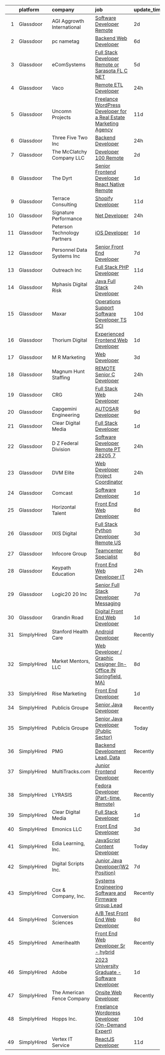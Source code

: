 

|    | platform    | company                      | job                                                                                                                                                                                                                                                                                                                                                                                                                                                                                                                                                                                                                                                                                                                                                                                                                                                                                                                                                                                                                                                                                                                                                                                                                                                                                                                                                                                                                                                                                                                                      | update_time   | location                   |
|---:|:------------|:-----------------------------|:-----------------------------------------------------------------------------------------------------------------------------------------------------------------------------------------------------------------------------------------------------------------------------------------------------------------------------------------------------------------------------------------------------------------------------------------------------------------------------------------------------------------------------------------------------------------------------------------------------------------------------------------------------------------------------------------------------------------------------------------------------------------------------------------------------------------------------------------------------------------------------------------------------------------------------------------------------------------------------------------------------------------------------------------------------------------------------------------------------------------------------------------------------------------------------------------------------------------------------------------------------------------------------------------------------------------------------------------------------------------------------------------------------------------------------------------------------------------------------------------------------------------------------------------|:--------------|:---------------------------|
|  1 | Glassdoor   | AGI   Aggrowth International | [Software Developer   Remote](https://www.glassdoor.com/partner/jobListing.htm?pos=113&ao=1110586&s=58&guid=00000183262d71cd86aa1a89adc7ba53&src=GD_JOB_AD&t=SR&vt=w&cs=1_3f0bc397&cb=1662792856479&jobListingId=1008123247793&cpc=723ADC3DFE402989&jrtk=3-0-1gcj2qsfoklu9801-1gcj2qsg8gagr800-240493a7e473301d--6NYlbfkN0Djn2IX06ySSIMu1gfEBEDPYQmbvGwUh4vHPX3-iaCFfQnsfj8FxF0YxhOo-2lW_WottpGOt_iG4K_iuSi4My_2QSelA369vQAk0Bh05a_GpYG05czbSHP5QCpBtifp4rrO5380BLmxcgc1z1li4FB1991ijhvWqHZ5Zz5IpE_XBzXxDc-YHAxhfzgzApefNWDVWIceBlUjh07kvbWMC44YXUSamNNjLrlHHosGBCaqMszsgbImPcaZv-nd4KUdTPiH8WR1kbUoeH8eJz93RA7uZLCH0KMY3xT71B1duvARo4M1kNU8gxp5NGs8Nr1xW93Z7eo3knLcf3_eQVhOAfxcxFawpDIslv5M6HZePu1hSp9pf_jrvGjaYpBDm9pvZ4DTaSRCn_4KMAco1F1ZDbRAXUh1hcQXUVYNTFYT4ccK2de47hScaKOU7Z-H9v2V9J09W6FiVxZZtdhYK-QqBw1qH5QAerUm-LI2IFSIjiMGNVV6qGhlhJ2MXu0i9tkC7oWlmNppse1b-sbhbe2Js6fHMWA9GdYOINpGwY-X8W-7v0brb8sLnBdrqixXo5t7J3ApFc9RtsXxsw%3D%3D)                                                                                                                                                                                                                                                                                                                                                                                                                                                                                                                                                                                            | 2d            | Remote                     |
|  2 | Glassdoor   | pc nametag                   | [Backend Web Developer](https://www.glassdoor.com/partner/jobListing.htm?pos=112&ao=1110586&s=58&guid=00000183262d71cd86aa1a89adc7ba53&src=GD_JOB_AD&t=SR&vt=w&ea=1&cs=1_bd426fa5&cb=1662792856479&jobListingId=1008115493019&cpc=41F4513DE90102B9&jrtk=3-0-1gcj2qsfoklu9801-1gcj2qsg8gagr800-c13353177fae8ecc--6NYlbfkN0DFd_m-NIxEdI9JF7hdQI8W9oUdxZLpU-FyRCny2N2m2r4NgZBvXEpIcr2CBnrzprmAPh3v-DCxwrgbMxw67jI92aOZJu-C978R6zhatfjm3Zg6YeA1SkVgrUd5hXYXDWSOTN7LhqYwoCTyGm2yhQc-RtqIoUjJ51m9loQrxOAZ0mo34lbnHQ2s_jJDXErhHXA9QfMa9qiGKGm249bnH1ZM4YDfFCS73i21m3V7XddlKDbm3XXXjxQlwU5YHCWOUBguN2b3vW1L4iX-6-Gq1qW1RLQw_suRqnh1bLGimjx-q8aOB3eQTe9lQ9CvAbL7AZu9lOdQ7Cc-5bFv9AzycI6cO6cnkj1Kmh8zIfX0Xbkzoh1jlXKbq_qoldIlinLNzo1Zakwn55BiMHi2tmNT6FK7ER8VYa45DOjl-AJJAbYctEx5Aa1H6QTL78JUGY-VtlcAcbMnZw9F0P_RnNSmFcbILXumDuLi3KhdKPipYX8IY_v7w07apjyOelEXp68_iLlwfi6RB55vOpJlR8yyetN7)                                                                                                                                                                                                                                                                                                                                                                                                                                                                                                                                                                                                                                                         | 6d            | Madison, WI                |
|  3 | Glassdoor   | eComSystems                  | [Full Stack Developer  Remote or Sarasota  FL  C   NET](https://www.glassdoor.com/partner/jobListing.htm?pos=121&ao=1110586&s=58&guid=00000183262d71cd86aa1a89adc7ba53&src=GD_JOB_AD&t=SR&vt=w&ea=1&cs=1_2ba2a625&cb=1662792856480&jobListingId=1008117159986&cpc=6A22310A23505C64&jrtk=3-0-1gcj2qsfoklu9801-1gcj2qsg8gagr800-3bb422cb1de09f4b--6NYlbfkN0A2euR2dzdrCDBVEDueLPqMUbY2IbtcdcRBVply4LfUFulewptR5g3fxCB9hPQc9VzxuRovw8xI-MgXuZJCFtH8jIBoH22b-BHZQn0CAwGwmB37uI5wEYNS_ztWZmrVJF22oKrFQ5VqgzU9_D8FTNNi8YfNOp8KdZ6P2WGEqoPWGNq6t3pcIXHBiJFc8I-p-R2morjR-XcTO8hYI_Jv3_ohgpAPeC1ccMuiPPNxYwS4DnKyl2bwKYFRIjhDjEx4MhdoWr_Kg6iniQ8XHP0cynwmJPo78D6glJTRM1xV_Km3qA28nC30WvxEYx46bhe58PNeIOSw6rRqO-1VRuHXkSVzYfSdeFSIgEATLBFc9i5D3IgXS37uUmAOTZPBe6zYAZAvedI7X6IMAOpT69eRybIYLQZSAdcCIDSlzKvflvpKvewCtmaROfX8CoJ2BKe8E_8whm1EYV2Yv9fMjYAnekUQz6-czlFHpQPozc3wiLGUYYu4f2eHIxbmN18UYktHbM1e_mIbX-eM33HC_NZmci9huuVSbnnvpfs%3D)                                                                                                                                                                                                                                                                                                                                                                                                                                                                                                                                                                                                           | 5d            | Sarasota, FL               |
|  4 | Glassdoor   | Vaco                         | [Remote ETL Developer](https://www.glassdoor.com/partner/jobListing.htm?pos=119&ao=1110586&s=58&guid=00000183262d71cd86aa1a89adc7ba53&src=GD_JOB_AD&t=SR&vt=w&ea=1&cs=1_8c966363&cb=1662792856480&jobListingId=1008129337505&cpc=C4A69CCDBB3B9599&jrtk=3-0-1gcj2qsfoklu9801-1gcj2qsg8gagr800-18fbba2846e089e6--6NYlbfkN0D_sybMACCpf9B-677oK5j6rPldVB6BlrVvFjO_o-GJZbzuF-qh4PxErFUqfUsv_6ul1gT6Tc-Lkv7LIBWfOyOJssnePSU9sxEnjw0o1ytwJeAqlC-zYKkGWIMt5uGpcszMJY2uVcx9H1RmzdjJ5Bvcmk5WsUInkGoZr2npbDa8HNvKrFuZspRQf-lg5YNG6skmTDjd3pAwaWQbVmmBPdLJ010ne1zDwsK2vFuIVedo95QLCeohzjDkKqLYArF12DoSj0KzYDJsvJN6zJhaXj66tsSnc2pToNfO4GpXwcky-RBGuVQdrY_SXlezqY4K5UuUylKPQOu8SyVlfw1b6PEb07bwz6awV0b1_pXxLKsD1yLjHiblybGxbvKWzyyTBpBplqFM9tkFQIvFiYixfCRN-Ar8SxcXIhspWaLjx74kK_0qnDXAbora8cS-Uvqm07nGzHIarxLH0YLXzB5lVSHFblYVwIbnMZQCfL21M2GlXxc_BrjdNqkLKIEVouK1pPrhmWlB-JL-XoKv66PUHOGXB5cjri--gFbveMuoUC4--xVWUZZW363v)                                                                                                                                                                                                                                                                                                                                                                                                                                                                                                                                                                                                                          | 24h           | Remote                     |
|  5 | Glassdoor   | Uncomn Projects              | [Freelance WordPress Developer for a Real Estate Marketing Agency](https://www.glassdoor.com/partner/jobListing.htm?pos=130&ao=1110586&s=58&guid=00000183262d71cd86aa1a89adc7ba53&src=GD_JOB_AD&t=SR&vt=w&ea=1&cs=1_9db52562&cb=1662792856481&jobListingId=1008101514744&cpc=44CD5376B8534B8F&jrtk=3-0-1gcj2qsfoklu9801-1gcj2qsg8gagr800-55c7ea5da921dd63--6NYlbfkN0BKcv96LAN5JP5r9t3e9WCk6GBMa7XVoW6HuhSN1eWrgfSSNrj3GQh8EPqdKM4S0bDx-bPvOJMJns5KLtezFoaJGf5x59ereELTgvzgO3nvo3zukJQ42wvV88uwAOlJiGnTliTmYAMhGkQ1pIqqIhSQs2tGXdQLFW9nP2tPSXFhTXhbzRyJskaU84MZM79wY3QbGXS6CpKmz9pZku5DX3XENzLLLmYiYHUhRkdbCamiHiWM0plAeqKUnaBnVuPEDEPnXg34Jsuo5Y7wm-SiW1dCW5urAVygjSoleb2iUK_ZYGFROv6f4iNKV5sYMbve9fab5BfIn1KwbrHVf1VGejFx-PUnk9UtIEXRBaomSir1qkHjGI_BHFZovn4VgDBo60NDaFi4BnNduZcbhWF3DagofHZV72BrKeBFYQmt1bZuhMl53FYDCWTp_CXK98dg3bE6FCYdtkHKE4TXwXop2WxqTCi-VZnAorab1C0ykv_JMfJ-J7HvOe-lVxHTOz644F3cCLlye5o7SKjVAp7212-0v9tV3N9rgSSRt6Lq0qjNrWBQNx6GHgDt)                                                                                                                                                                                                                                                                                                                                                                                                                                                                                                                                                                              | 11d           | Arizona                    |
|  6 | Glassdoor   | Three Five Two  Inc          | [Backend Developer](https://www.glassdoor.com/partner/jobListing.htm?pos=106&ao=1110586&s=58&guid=00000183262d71cd86aa1a89adc7ba53&src=GD_JOB_AD&t=SR&vt=w&cs=1_dfc811e1&cb=1662792856478&jobListingId=1008129717446&cpc=10100C7693495614&jrtk=3-0-1gcj2qsfoklu9801-1gcj2qsg8gagr800-9a2b5753740c222a--6NYlbfkN0CgBgcxuOwrlzWFp0xvOgllyDb1Hw7UsKEX_IsXppgvM2unXhFTbkMw3O7NwoFdIXLE99Deih_vWnyaKyC-tfIHVh9EP_1tqX_PYNNPAjKVnrwJ_OKB_N2pOmdol9Nwipr9BlUTEbkmVnvwqvah1ogQoVjw28iqQv9IwLsi-8GYzxhwcYEWrw-dE8WdiHFTRhHNILtDYr3Oxteob_UP_arja1X8wF5xqbdWYHN0lq7o6L0LoIpsEQfaWMZf77I8a_WBwgepDrvba9p8HyMsNw4NdJjV3nipv7b4O6CRly2QUXWmDuwfU8Wq0nAoKu3KYBpMrmXLv85I3FgD_IF5woXDNX5JZ9tFk-Ypp3HfX5P0wfsKG3jp4SSYGbfzXnI3ckOFJ2sJpQYfuHu1g-ex28Xq7gvbdlAyV8MGZGmeLrQTo68oju5Xrwu1o-KtjiGd8fM%3D)                                                                                                                                                                                                                                                                                                                                                                                                                                                                                                                                                                                                                                                                                                                                                    | 24h           | Tampa, FL                  |
|  7 | Glassdoor   | The McClatchy Company  LLC   | [Developer 100  Remote](https://www.glassdoor.com/partner/jobListing.htm?pos=114&ao=1110586&s=58&guid=00000183262d71cd86aa1a89adc7ba53&src=GD_JOB_AD&t=SR&vt=w&ea=1&cs=1_1a35ac8b&cb=1662792856479&jobListingId=1008123581793&cpc=C4A69CCDBB3B9599&jrtk=3-0-1gcj2qsfoklu9801-1gcj2qsg8gagr800-6acf41fd2f09dc8d--6NYlbfkN0AvJamjXhlkDEVf_vcoI3bbUUL_2ExICajiRnoRkOTKxHcQu0PRm526CmUeTsfanZOqoMDdrUp-j2i0QJI96SrAfuCerXt-A9V0AqPqWyOynJ3x-O-RpQjzGHVi4lOd5Z4R8Srd_uF6_bna1BnLFXLTnrhod1AEqQ2yc5WyqDa7bVoBDzmrc0u2pe9297U47LpqQXuSwuC6sRz1eHsoGXNNOVROGyMGXUz4laR5X4PnASKZHnxRx8BZ44F1ENYoHtecNu8LOAqJ_TrD-gAgJ7_s7GjRohnafK7hOed8oBjT6QlNFYlajzEskRj8YxN2IjTyKepwPu13FHuNyGGPIWb_KpeePJdw6LMEzIweeFUNQ2eVWX79pqbOchwT4Wcp0FQbk-j2UZgjuRMjvNzqj8hhzSopBSQaYX3wedWQikYFOOckPt3Np5rRQk-0dgB3bhG9MQVpYmzBq3PccqUOb0cHV_jNMMV9VnvLZX1SG9TuKwiOaSlfUvaVd-rRxEnDF-Y%3D)                                                                                                                                                                                                                                                                                                                                                                                                                                                                                                                                                                                                                                                                           | 2d            | Remote                     |
|  8 | Glassdoor   | The Dyrt                     | [Senior Frontend Developer  React Native  Remote ](https://www.glassdoor.com/partner/jobListing.htm?pos=116&ao=1110586&s=58&guid=00000183262d71cd86aa1a89adc7ba53&src=GD_JOB_AD&t=SR&vt=w&cs=1_54cd8246&cb=1662792856479&jobListingId=1008127746861&cpc=44CD5376B8534B8F&jrtk=3-0-1gcj2qsfoklu9801-1gcj2qsg8gagr800-3d48ef1f36f31cc6--6NYlbfkN0AFaGKiZr_kAHuZ3OrJZNHsT_4fdn-2K5hALt0VUNIML00FY7QMuiO40EhkuV9Thnlx6oS6kfZkO1-LJKx1-I_zgyLhp5ZW0ydVVnkommZNfYOIUFHAN7D6kbIB4D51Cn98--WG5qamW8oxk5kz89jttVWYS9spL6jPR1k6rMDBb6vdCBhII_8GBQjmBUC2ANPpkDtVVdu1kDaA1Eyq3VTA7TQtlwQ8DS5Xee2qbhIBylPnoYGLq-NLzIyAqsirkpoSvBQPVWy6NMcivicoYO1kzEkPQOCMRCAQZc9uSEotDyiW21WlIrExldBzUw3aS4RXJ3cYIwfiz0nx36dveh1vVgBpyvC6LPkHFUgjK3z77_ne1hz2WbjfxKKa59BQGgpQIcCDzOqG5It7CyhUZRGVCGJSnEaIHZ-yfrN1CRbpGLcgEss8YHkDn_sFFLF0m_eXkNhxiiABaQgqnlcBpNePcQxlmzB8is2DM56mWz62iFn7AsKq1agJvZUNmYhWQVuJAWiHlwcfcf-XSt945iyU_74Hvc9MmfUIp05oKJlaMg%3D%3D)                                                                                                                                                                                                                                                                                                                                                                                                                                                                                                                                                                                                       | 1d            | Remote                     |
|  9 | Glassdoor   | Terrace Consulting           | [Shopify Developer](https://www.glassdoor.com/partner/jobListing.htm?pos=102&ao=1110586&s=58&guid=00000183262d71cd86aa1a89adc7ba53&src=GD_JOB_AD&t=SR&vt=w&ea=1&cs=1_6560f197&cb=1662792856478&jobListingId=1008101721092&cpc=EE7F0D06914A6BE7&jrtk=3-0-1gcj2qsfoklu9801-1gcj2qsg8gagr800-9f29e0d3a1872182--6NYlbfkN0DiwaVD3HiDYB5250xOpg-Chrdpscpx_0ux8G7tjQr9ZW7ZRarYWVvWdWz6VODf_1VYyeIjCJXzPYyagJjeNMgXvSPMkGy5xPvCVxvFHbBpWpAuatX2WgenRMHZdvfRrOXErWNmRHNKK4oxsTOiyeCeMpXp6RcH5eC5V3s3utmEfvTgF5XJaxtXMI37K-8RLl39sOrNzJ68VdfGpouDDt5TEMo8nnBK_bGGuTleLxCC628L5cZCQmHUbDJbwlyiV205PnhuYbftZxS8lBYF5p4SicE1QLGGI9zjuODGWO9TlZe8xEEZPGHsS_tgZgQUKt-5VR9QWg-2Ganvpo-ZDcXAtpGqM23cTkCVyua_Fr1nCBf4EMIuHBMrrSV2oRyV05S5UFY8pigbmK5d9D1KRTUjkphThdzkrcZfjxh3K9hlhlRORN14a0enJH1VdrEyM-E1vdOIjTOKVoik5e7-wM7q-q8IOA91h0FLelwTV_PZBbFv0pPTDCl2)                                                                                                                                                                                                                                                                                                                                                                                                                                                                                                                                                                                                                                                                                             | 11d           | Remote                     |
| 10 | Glassdoor   | Signature Performance        | [ Net Developer](https://www.glassdoor.com/partner/jobListing.htm?pos=103&ao=1110586&s=58&guid=00000183262d71cd86aa1a89adc7ba53&src=GD_JOB_AD&t=SR&vt=w&ea=1&cs=1_fb2e542e&cb=1662792856478&jobListingId=1008129201684&cpc=26740BCDE5E48596&jrtk=3-0-1gcj2qsfoklu9801-1gcj2qsg8gagr800-f276d1115cf58d0a--6NYlbfkN0DdI5e4NrRhJzkh5_rNc4iJsqmw_rK-1extVvYQlMkdwFRmXS0qm8nU-JxbqHleaeIjy00LjGaNRKyKI8tQK73iJvL9vjfzdUjL6MmRzYFsT-Tf_2d6pA67Vr_5YKQQ_zKhdJbkV3jrXuP0XPlNHTLuXoc_2d_1Qj8SxURG6Hio4x5gve3RpCdOKEhBqB9Yot4JzNUxgZ3vO3qRYHeHQ2dULaeEy6JddFXCDaI8LoJRj-4-pn3ou21s6djXKCPZ5P2Nn37-2aG8rwB8J0KJcoAf4Hh5xA3ZVngRtFmv78YnGbPPfRo8wdML-l4XSXQtmZvcrL9Oyk7E7rS_VRRxEO5iAmdAiIjfO0R9bTq7Z9SjVggurJpl11d_srH5Y3Dy4_8gBmUtCEaf5-uPcfEo3pEdcNsqtZJlFoMXiawUC7bPeKLVnnFV9-ic_aG3iIp7_ToPCxKl-zuzsJ6GsYjBb_3FAZnq8UTsmqC8qTj1zrZ0PQ1bEMVlZ940Z5NyLcrqVjo%3D)                                                                                                                                                                                                                                                                                                                                                                                                                                                                                                                                                                                                                                                                                  | 24h           | Remote                     |
| 11 | Glassdoor   | Peterson Technology Partners | [iOS Developer](https://www.glassdoor.com/partner/jobListing.htm?pos=120&ao=1110586&s=58&guid=00000183262d71cd86aa1a89adc7ba53&src=GD_JOB_AD&t=SR&vt=w&ea=1&cs=1_50ba8880&cb=1662792856480&jobListingId=1008126297301&cpc=71D4EE06E32D485A&jrtk=3-0-1gcj2qsfoklu9801-1gcj2qsg8gagr800-a6f03d46856c5c0d--6NYlbfkN0AgtsfPTMZ7iDcp1X4T-0K4CYWuscf9rvuaH0n-fMkMyKnr7WxHRcz12wTe7OJE2CP7299Tl4eYBnsECS_X-P6foNMnTR-Q9yxvHbZHM_tvtBuUEwEenkhQl77Vlk1NjoEEmeAHmw-hC7oULByiAG5TXPXsxRNYRudG_3QVUZN3GLT99xKkKROlssY5gNsVTH0Qk5K7lc-Z8FWgZyXyLNd4iHwyI6Yb81MvZYxChBw1Bfs0DjogyBDx9fqjazkMeJ_TZGwfAmDXrhjIUY0EVmr_9L97ZjDSLTLlCH_1u-wqpDz8WQsWCid_jlLlQteLUD74HoPuLtTF_GcvN0O_e5kV-pS6W1OXR1CPueIe3gL9kydykvAkjhl56dVf5kY7hSP6cxKmjZ7dQS22cLgHvrbDzsDDQnjDOcKGuLGld_UwzRBqWIZkzKJtG0JtBlYs-U1iX-DeViBY6ojZ4ZA0tM_EvYIWpl5W8W8sR7ZezFZDjsuuFgEPWhZREhWQ3KzIrxI2euMcusFQsVznT_rq7V24)                                                                                                                                                                                                                                                                                                                                                                                                                                                                                                                                                                                                                                                                 | 1d            | United States              |
| 12 | Glassdoor   | Personnel Data Systems  Inc  | [Senior Front End Developer](https://www.glassdoor.com/partner/jobListing.htm?pos=107&ao=1110586&s=58&guid=00000183262d71cd86aa1a89adc7ba53&src=GD_JOB_AD&t=SR&vt=w&ea=1&cs=1_5d8ed608&cb=1662792856479&jobListingId=1008114353501&cpc=F5D43257E3E73E36&jrtk=3-0-1gcj2qsfoklu9801-1gcj2qsg8gagr800-c8aa582ee0126ae3--6NYlbfkN0CXJMu_Ozvt8s1nzBaUrvrdGg2n7AF8AT6K4zsYic2IKC6e_ImDpBvESEDXS-u09dCM523LU-t91hmLTnEWLQaoPFB8Tu_HH0XN11zPPpo_o36zSwdVg2EZOtE1iNiCVYXEVXCvvFU-e8RHF8cz51MXfa1PU1BftsGVc9b7Te5yoIysPt371nYg77-y22YPI-Wc8CJ47YwqkAe8uQywqu4oVnF_K5JiCNbxa2xbCOLolrLjE54t8mBxxorpNiOzNwcRPulwI7b3ihq4nMjK_jyVvDp5gsNuYyWAoyP2j5_YlOReDORNdjWdT7Qte4og9zDTL6qFaD2XlBCidlxFklxwUxyI3pO7sXq7qpI9qRmP2awNwrG5L6_tdDVPSQbUHN_6yJo9bLWTR6EYB3d53zemgRYFG8HLRQPTrALI2aPoGWxUyaqCosffbgPhyQ4Ol3lRVW52jax96kPFpliJCWVEYaRViOeGZtor8OY9qqAMFt8J-GdnbOTA8jmK1dirfmizhxS5NvwHww%3D%3D)                                                                                                                                                                                                                                                                                                                                                                                                                                                                                                                                                                                                                                                        | 7d            | Blue Bell, PA              |
| 13 | Glassdoor   | Outreach  Inc                | [Full Stack PHP Developer](https://www.glassdoor.com/partner/jobListing.htm?pos=129&ao=1110586&s=58&guid=00000183262d71cd86aa1a89adc7ba53&src=GD_JOB_AD&t=SR&vt=w&ea=1&cs=1_06817c52&cb=1662792856481&jobListingId=1008102549320&cpc=DE56C24FF6DEC286&jrtk=3-0-1gcj2qsfoklu9801-1gcj2qsg8gagr800-bfedf96442078204--6NYlbfkN0BTgeLY9t8JeCF6hkfxfG5LBfYV4oiAyIg5yRa696PowLgUR5eUsxwf3bVxP9GF99nHm6RZLDYWuQOnqhiR5FLNgtQ-uA_3xCcSW0H1x3n3uCMBdrEM7X1dAyN_uJoJRdZLVCmafJTClvz2ta5Ua8GZx1D-O-rX7BuMqn1wUpYcUeXwQYDxEcMthmVJjgs-n6MiXMeFBIhpGryiwfIeQkjLzczfTyJkQSeGaSAmuZppTEcrvkxlLWZxhg-p8LIqWTIu5Ygs8pzKttuvGwOH4opGlQWPGSGrthAcAS-z3YlU_kp6RE-6-RTa1q0g2p2vGWYgG5Ca3iAcdkPCoUUdGcQup_Ige05sENJa09207k89mBgRjEF_7TsYS_oOZq4SLoEplABfVt672yFKT4tHMbQpN5qdS74Dko5_S3VNjhM9b0yZE8Dah0ZAb-exDUGsYz16qw135i71y36sJ3ZmdhcI85Su5YrmIj6T0InNn5Yc0SOsFWgk9qlyreVlQM5Dv5o%3D)                                                                                                                                                                                                                                                                                                                                                                                                                                                                                                                                                                                                                                                                        | 11d           | Remote                     |
| 14 | Glassdoor   | Mphasis Digital Risk         | [Java Full Stack Developer](https://www.glassdoor.com/partner/jobListing.htm?pos=123&ao=1110586&s=58&guid=00000183262d71cd86aa1a89adc7ba53&src=GD_JOB_AD&t=SR&vt=w&ea=1&cs=1_22745c36&cb=1662792856480&jobListingId=1008129086899&cpc=BA15C3E50D27FFE8&jrtk=3-0-1gcj2qsfoklu9801-1gcj2qsg8gagr800-187189fa6ac9c9ae--6NYlbfkN0CHlQnqobSHGuDoABhnRqBP2Jqh1gIKEkjqI5IpGVq9qQBAK--rXtEnxSn-qwisAyUHAyzSMRMvWgVZSL_kkshAMQzjL8Ui_mTFVS51ylcsXWWwJrv_0st7QpPAP2mGoX9oUgTcBg_n4AIxcldBQEYJQDDz5LE81xeZBgYXYoH0PVorHVBnwXIA69bNOEbLpjcU1huprD_cfjsqNUB9Oz9-F7KrxfJmH0ZEaYQrNnklDqwtXYNdIyakb2sj-Fi6Bi1uqLZkxdoEE-Mvkcy1oJ5FMHnfYAZ_qiBdDT1enIZEDEJVRAfaD1QBM8xjHEtXFIkA70SNB3szCGtmvJ3VH6vUdL4b88P64i6uYwRLA5V7SufA0CUMa3aIconLv4t6DbKRHed8ouwt1Sxja70g7YIz1c9DMZl_bSXvZ5OS8SrZ4YKWuyWZpCSTgvC7U_kxysuwVVasWMfBlgamu-74wQlbmQsw2c2CiDTXZi68UGR4yxTUyeQvyeJPcEpqmlWvsbNbkJccDeIBgw%3D%3D)                                                                                                                                                                                                                                                                                                                                                                                                                                                                                                                                                                                                                                                         | 24h           | Remote                     |
| 15 | Glassdoor   | Maxar                        | [Operations Support Software Developer  TS SCI ](https://www.glassdoor.com/partner/jobListing.htm?pos=101&ao=1110586&s=58&guid=00000183262d71cd86aa1a89adc7ba53&src=GD_JOB_AD&t=SR&vt=w&ea=1&cs=1_485ccc61&cb=1662792856478&jobListingId=1008104257645&cpc=7C0AF3FAC6523A09&jrtk=3-0-1gcj2qsfoklu9801-1gcj2qsg8gagr800-792ba872ced07dac--6NYlbfkN0CLwJnyzCg1_Y0PBo_mRFrv0PayZ9_GcB_Py-TC--KfI9m8XoeOsrsvBrHbm9EHIQWMTWX5RczY5_J4lYsb8MubRo_S6_B56vkX2JsbMlHCKTlkjcTMrtEywhS8Kijxmoq7QalFBq1OrWa3ZBXGSQifzShZrYoHs8K5L3WUz_aijmUOBXzKF39t0TFhg5PmBMxrTkUHepKU5CrZpc_x-TiPD7TMaVC-a3taoe1HVF0q4aGpG7-oPDDO1fSMi90iwyKCuNDUcuzmYBnJXQ3SbD_tY1ZKMrq-NcGoUAnLRhM2VOMVXjSPNWNAazUb4dSiVo9MPslOuLwmeGqsD3FGuK7DkjSzokg9mAk38ZU2uRu4cfXKkhWcrbsHcw62a_x51N_sK3iTZbFNhU_w3eUrDeNUWzbHx-M3ABrhj2kJUra5YD_zSmoN_vwrqlJ5r9Td1UkDTx2T0f9A90MhHopj228U8BKRxSddb-axLVlZd3NRx5qWEZ7ffyJhVVHFvyP3Hg-SBfDEbOYRdedmeoKYwQNDQmmVhJ-9nuM58KhrFP-8AQ%3D%3D)                                                                                                                                                                                                                                                                                                                                                                                                                                                                                                                                                                                                    | 10d           | Herndon, VA                |
| 16 | Glassdoor   | Thorium Digital              | [Experienced Frontend Web Developer](https://www.glassdoor.com/partner/jobListing.htm?pos=126&ao=1110586&s=58&guid=00000183262d71cd86aa1a89adc7ba53&src=GD_JOB_AD&t=SR&vt=w&ea=1&cs=1_60ef73f4&cb=1662792856481&jobListingId=1008125151409&cpc=F41FEAB56D215062&jrtk=3-0-1gcj2qsfoklu9801-1gcj2qsg8gagr800-8f152e22d77d43c4--6NYlbfkN0DluZCxzlY8wfRKtYZ90M9DtVsEyM_R8sntwxBhsuRf6WsZ75QBXDDIOFYP7W-SBlFRqO5--jBjYztZgPSF7k2h38MrBt0TGtNiRbsEU20G9nQWmNZGX9e9v2AYuB8N3do2tkcjzuTJRdLs-NxfeR3tjG0cutHrH80mg56xlo_Ax8NZlI4k8CMa0hz0FhwTehjA3bMbo3dakxpajdNRDqPrDsqJHz97ACiPSBELwMCQTstnFti_4KbzzrpKrapFkY_ya1eftc2hmQuXM5lQTzqPk8HNRKqBaPgQ5rqkeu7MRYPz89B_SPVaA3NGnw2u3h_qawGw96gs2G0Eo_eAeD6usN2_5NV8CbMHg6xM82E-NTRNr34lFybrlv1p3Gh39eBvSelz9ZEK3fS8hhs5moouJs3aFZltmDOichUNbf4ogxlJFOWOI3xJbXpykiPiANFmVkDsO0N-okdv5CPIR5xFm9uAIBMtA1ma2SYgnA6ToDgELDHBKFggcVPikIOcc5c%3D)                                                                                                                                                                                                                                                                                                                                                                                                                                                                                                                                                                                                                                                              | 1d            | East Brunswick, NJ         |
| 17 | Glassdoor   | M R Marketing                | [Web Developer](https://www.glassdoor.com/partner/jobListing.htm?pos=115&ao=1110586&s=58&guid=00000183262d71cd86aa1a89adc7ba53&src=GD_JOB_AD&t=SR&vt=w&ea=1&cs=1_fa7a2d1a&cb=1662792856479&jobListingId=1008120359304&cpc=63E4514951618C5C&jrtk=3-0-1gcj2qsfoklu9801-1gcj2qsg8gagr800-95f502dda1cd3a51--6NYlbfkN0BfXEP9XBUgVFPOpvGVOOPF6mIEogxy3H1NvS703IKbbDxEwY5lABSadG1k4NLTIelWzzD-cr2E2D68VX3d7ZQiaS_Lehn6o5u-g3v1JjA9Cl1Jon4KpVnYT-JDJ_k7Oq5WTnrKk4mU2jhspSOuUPtd6guSZ5D8vgR5Rb6ZIVpQAH56dLeFO5qdDd7DoxzzI0iBKCzhH2QHNVgHEvVqevI8RrhxV-WGaZC0Z5tolRSrVU-ayoPI7zxj8sI37pyZacC5Hrd0RnkoZoXJF69pdfTJE__m3KyU1r1qZ4kZvhEnPFYTsAk_A9lbhZtqlz4Rf49c9_1sDIWcUikaPNY2lKXWgNL2pQQswrALZrz6Hn4ftKzWtcvG08ol4n6hO3EkMPLd6R_pRoP3SO3diFAGCmRh05FCAH_32aZroCykzGdQLU7N12xbz3m5rYCL8OhxHEAzySYbxG2AOHAgso4OqG1f5g9UXZ43hqeHrH8aCmOdtJKf1I1nIXos5MhxPNHZMOooBZC4dpjgfA%3D%3D)                                                                                                                                                                                                                                                                                                                                                                                                                                                                                                                                                                                                                                                                     | 3d            | Macon, GA                  |
| 18 | Glassdoor   | Magnum Hunt Staffing         | [REMOTE Senior C   Developer](https://www.glassdoor.com/partner/jobListing.htm?pos=109&ao=1110586&s=58&guid=00000183262d71cd86aa1a89adc7ba53&src=GD_JOB_AD&t=SR&vt=w&ea=1&cs=1_16171cad&cb=1662792856479&jobListingId=1008129038266&cpc=870769263AED881C&jrtk=3-0-1gcj2qsfoklu9801-1gcj2qsg8gagr800-e287ce32963e2ef9--6NYlbfkN0ApPMyXrjGHNZ4HOtR5bp3hW7-r3UAVomwaSEEjEZtheiYkcbVaGs1xLVozKyABTR1I-p6tk6uQkzdbSQ8YPNi2TxjO0ZAdzbjW98xgo3b_wMfF9se1jH8fmz4ADHC7ktLvdL5wdp2sGvmLupvibWecPMfhQJiVbMEQEGlHSHhNjGAYf8Z0J71arV5NlRCMHb3EmQARajgcPNjYG7vEa6SWMxNNhX1fBVNKpC-QYr1pzG19w1D5kD4mNSN53IYAXJh6GQmQ9GMIXKEY7NcP5bQuW-vPeMwQPgY-CiNF0AJhs0RQDLMfQ44W3oV9xtzRJ5X6LsNTeSZRqwmj8OucI-jzsL6kNTVf_U-ldhaoaHHxztu1rsBP1aCsRNqPbHlHapFDQSlA1ML2DXG8kuvt_DvbSIM9gFfd2_Ad0JEnRnVbnpDajjTWV8WJ3RR6JPUa1QqyDoRLjPBMBsWAnNdEc7UiowMcO7L2QUQUh9B_TpLdXqIyuW9SjHfXK0VUj1wJ-0ZIC0Q9o9Q8D8ho63T7P8me)                                                                                                                                                                                                                                                                                                                                                                                                                                                                                                                                                                                                                                                   | 24h           | Remote                     |
| 19 | Glassdoor   | CRG                          | [Full Stack Web Developer](https://www.glassdoor.com/partner/jobListing.htm?pos=104&ao=1110586&s=58&guid=00000183262d71cd86aa1a89adc7ba53&src=GD_JOB_AD&t=SR&vt=w&cs=1_1073c0e4&cb=1662792856478&jobListingId=1008129960611&cpc=D09C4E9B74C52DC9&jrtk=3-0-1gcj2qsfoklu9801-1gcj2qsg8gagr800-240a7a5adb07abe6--6NYlbfkN0D5fR3eNFP5SRj61QAS1DlSNsrWJXaURf-fAz-Qt8Sqf0cRwoiiaUBxO2yX6Uf0nQKfEx81AcfvFjZDv_W7KC6zHFOBYp0yOSahOiMLkmPalMvE5HygYOelqkddhUzUkyuFllVZERmlWP_z_dfcmZFRRwpM-CKe22EDb0Jz0i2uTZRDvCfTqa6GzuMY_OXh9eEJwJCGH3LLHDw2n2Wzhjjwv0AwusihH9E3fW3-r_D3g38C-ZTGSoiUCOjh8TK8YfiXibH6FrIUui4ImccfeTK_5mn-qhLEvYIRoGrHlGfaBAVRg8dgQ4BDaDV0K08Yrq7nkkAmEzJhn6TCKafVucwB3XQS-sl1SgjzXNTFPpMwyIRNrXZBu9R2XDysdFOuglCm5vV6faB1wypA6EouAVbYYPpI_Cc0NXglTRq70v268gUp3Fj9IwZmQ1aQtQ3RcOd47wVbpAykrD_tdF9-aWPH)                                                                                                                                                                                                                                                                                                                                                                                                                                                                                                                                                                                                                                                                                                                           | 24h           | Cincinnati, OH             |
| 20 | Glassdoor   | Capgemini Engineering        | [AUTOSAR Developer](https://www.glassdoor.com/partner/jobListing.htm?pos=127&ao=1110586&s=58&guid=00000183262d71cd86aa1a89adc7ba53&src=GD_JOB_AD&t=SR&vt=w&ea=1&cs=1_7e61a688&cb=1662792856481&jobListingId=1008107352260&cpc=CBEBA1A9D941894A&jrtk=3-0-1gcj2qsfoklu9801-1gcj2qsg8gagr800-56fd8a44c27f0b7d--6NYlbfkN0BCspdfmHAnvlT1rssiZIGnwSyIeFSfDwcI4v3Tox-fJNSROZmCmBM15jLntVkQm2hFOrpFq6SC-eDJdacuaufW0NaQ_rn15HNge-l8NX4AxoNNPFSIiiUSqdqPiabquhyhSZ-WZ_S9Ob-IAJG8k01Odr2cW89PLUSWUxd_q-oSl-wg0DElJu8n2HSIMPI5c0sAFEJppDsQtxHGwBmC9O3sjU1UMlknrVVDIodMvC3odnBpuLRBqITCMXoWGaKDCtFI16d9N78fw4_KilYkid7zPJ3lrQf_gd2i75-mTk_wKZ3Oh_PyRiur3RsvYhxgQFZ6CMKb1rX_nJ2fWJqUpkwxP1_TvtPzuyBa0ie0l0bkTK7kBcOvqoHDF_pbk5i6SetnjMCyVl0mn7UQUwzPPJgCl28pMzX9qFXpEjiQUJ7O4isQgEe-NCIi3x6tGfXC2vADRLwYJiEXC8qS8xNxx0Nw0XGXBXnsiMKMmrexUPwJHi7VNkJlHrm5-VF6DxiH7pEaNNIG_uL5rA%3D%3D)                                                                                                                                                                                                                                                                                                                                                                                                                                                                                                                                                                                                                                                                 | 9d            | Southfield, MI             |
| 21 | Glassdoor   | Clear Digital Media          | [Full Stack Developer](https://www.glassdoor.com/partner/jobListing.htm?pos=108&ao=1110586&s=58&guid=00000183262d71cd86aa1a89adc7ba53&src=GD_JOB_AD&t=SR&vt=w&ea=1&cs=1_04cca287&cb=1662792856479&jobListingId=1008126770903&cpc=1D891ED3EFC3904E&jrtk=3-0-1gcj2qsfoklu9801-1gcj2qsg8gagr800-d955808f42ab9225--6NYlbfkN0DeXU0vMxLyKhfauY-dgUBa_3v1DHLtGGo4EP_Dl8CiYyPDWSWEoavRLT933veziuRIBFTYuj8Z1OZqK7LR5MkT7iwN0e0AUUyEOZTWbA92dVYVYRQtKbO7Jeqt9A2Co-dBILu2EWaf8CjsrYRYwcInvUO_VoOqS4vlk0wY_KWYcHQrUCFRhJnTF2xaGxtKEu-fTm1CH8dLUnnjrEvAnujJ6wNB5nbcxUKUHT7N5Jl0-HCS-RVZW47vybQJ-O2rfCTxEVtBnbGtsQDpcwoGnfxrE6CQVIj9MuYFJqMZPCJrNtTPZZwJ-IbfYlLaM4d-36wNTUX6-6fLNtREIHt15mMQrUzihtlEndJt7j0JRDikplDQFXo6DsU68eszQb_2sCT1zTxNnT1GgGMbrd1WbeIwh-UlwA5J7Ghq59AJUCE3xQiWKmmBlvOJ_abMCc1VuUuaMLeWgZKvZ7EOiZCB0zc_GW1E-8J901oAwGRZTL98KqfRIY3_pRvXTF3Ii7l6Kps%3D)                                                                                                                                                                                                                                                                                                                                                                                                                                                                                                                                                                                                                                                                            | 1d            | Remote                     |
| 22 | Glassdoor   | D Z Federal Division         | [Software Developer   Remote   PT  28205 7 ](https://www.glassdoor.com/partner/jobListing.htm?pos=124&ao=1110586&s=58&guid=00000183262d71cd86aa1a89adc7ba53&src=GD_JOB_AD&t=SR&vt=w&ea=1&cs=1_27e3c706&cb=1662792856480&jobListingId=1008130013556&cpc=AA718BBA0476CE1A&jrtk=3-0-1gcj2qsfoklu9801-1gcj2qsg8gagr800-f0654613a0db6ecd--6NYlbfkN0CSrknON2fCXDTc1ctuG0HZ-7FNh0sQ8G_aa1wjdB9LlY4zEbnf6OrO1Ud5j4YG6o2mqQWO21h5mDw5X2ALoo37JZ84HwnHhHGPmc0Ho7yxl12wwfyzNzdSCIw7SCAIRbXLfHFRLRRLNq0HptsaKQ3yYwCWSL1YQdDTP4itRPMfMeimciTgvnUJ8Fy4_iMjND-TvknFg_XLoH3b71MLbHccE_T7bf1GFdFH3wtB5Qvt57I6VXb5x0JSqgjq7i0XQd478gx2vc_MTQueiji35JyQeWeQX2dxeGhKqt9hgzjhyvy3dlYkfUbPzyiXq1CVIJm5k-c2hOR-vkkGaUK8yIgDCu9Fo3cuoe_A2svPc_GIBA7hQNyM1ZGQiWFoFuIPuix7fX2hm22mjto671Or-m2hwaGvzdkZ3LipmsB1jY9zUKjTu5W7l4AwBoWGNFI7qIxG88cRisNUlMl1_36GCfYQkYl67o3I_47s7a5ESHF0B402pG212KlnhW_i7sgzo1HbafsB6Je5w28o2lptkyWpfJWz5bEL1Ig%3D)                                                                                                                                                                                                                                                                                                                                                                                                                                                                                                                                                                                                                      | 24h           | Virginia                   |
| 23 | Glassdoor   | DVM Elite                    | [Web Developer   Project Coordinator](https://www.glassdoor.com/partner/jobListing.htm?pos=122&ao=1110586&s=58&guid=00000183262d71cd86aa1a89adc7ba53&src=GD_JOB_AD&t=SR&vt=w&cs=1_f0b5085c&cb=1662792856480&jobListingId=1008129333560&cpc=DF7064BA3070673B&jrtk=3-0-1gcj2qsfoklu9801-1gcj2qsg8gagr800-bd20a659ad56d9dd--6NYlbfkN0BxulqpXn9mFBET3qxKz9jLgDdvjeuu2bouV2bY9LQdNbNq3qKwYEmPDJwjbKGInVPAv9Q5XkJik-8B0NqnEWEKlpgvVy3_DhX8gw-L16nb1NXxXvTHVqE-LWNgWuOLQ51dgdoiUVXUIgf4xg2kuNEm6cDYyS8qEd6N6B1_5pcaeBxa_inCgKCVpLw2_0YJ235WmeHxpNR5fdOdiyWO-sxqwEa5UNs2frIGa6WOmdGbllCDLn5eRMy3VU4iq8PdABIo8Vee5hjfuz4wPzUjIXjxpx4brAJy_H-zXMC7SwysK0EBoEg4B-tMCOCIhQIz4TF0luPMy8n2VC6Sotpw3A66iRWd6AVR1aCO0z9-GfuHhP63OL26rAo-f-N9mZrOC8vJUQgMA5T2AkWT-C5IpF9xm5qQGOzuTB1T4WORDn2k4976j2lSgXDqCkeDWLHYExoIoYN_jiKBWJKnsAU9-7v48WixW2bdOIJtlj1Ja02SZqcYbZqaEfon)                                                                                                                                                                                                                                                                                                                                                                                                                                                                                                                                                                                                                                                                                | 24h           | Remote                     |
| 24 | Glassdoor   | Comcast                      | [Software Developer](https://www.glassdoor.com/partner/jobListing.htm?pos=125&ao=1110586&s=58&guid=00000183262d71cd86aa1a89adc7ba53&src=GD_JOB_AD&t=SR&vt=w&cs=1_f2a97d7a&cb=1662792856480&jobListingId=1008125949060&cpc=7E331B339EFC28D0&jrtk=3-0-1gcj2qsfoklu9801-1gcj2qsg8gagr800-ceaba3a91c92c0f4--6NYlbfkN0Cj-KmZPsf9w80C8b1WzNVrlanjD2SXJjxuCbUWHsXPZlTAgGmdtIUzoKTi6fK6WvZvky3Ls4X8VZ6YUMAJMIEzUKWsLDlXnG0ss7ZVwx9VB-aeH_DcjqzTxZzN0rrogZzO5D2YL_Xpb0iVAbTUaPbYP4vaIhNpGqlphL4t5vNPmMTm4N3ZOxT79PGTYUzp_gFKe8tXdVuPtLNqmLh598PPxzwKDnM8EwNbj0SEcc-1rDdo4hBZT8Ttm8wmUiUCkMoYulwTod6rKLwZvEpO4ywKxW_sQXwPb6x2oCGo9y-kT-NRn2-kEL2OGR0iFwdcJtZjSgg_TJAloZK0Bi2Y7GzP4fCWDjjW9F99BvgDw-Q9WYvd5AbZDOEeNg1ERQ3J6afiCRVke6B4-vlt9WUx1m6E9ypnkHw6C9mBRRkc2RqOuD0FfAeRTWQsUYNJF5xzZIdQHtH1w7WGzPOFBOFWpwgilcI4p2-gYuJzurZh5rUzpZyCbs8o5MOc96OXDNE2cXoCqvUvjNxrJ-U93-P3KyVLuFm4JVSTDxgjm6Uxdp5C2wXA1Jd71Ue1bO97bd3QL3E8IfB3IOkMmAP-liLIPlju9WrNdbJVGCZDc_auE4zHk307GPRxEW4T8IezCVRplaQp21Pc8D1_3Alndi2lW_6gPHeazV-q-iQamAQRIoB8yvyHPcfUMXqCtKJhVzfPDZmjNmSaAaiaF8aA9iotSgJXl3CXvT-KCl7gSY6A1AEzDRV340TYYBwpmZ8qLdLqdoeLswTcWm09WwLS87QZ2A3L34xXJa0uYwkBCtzlQevUdZwTNqerbK9qZ4V9QTe2fBAqLNLkVFuWuHicPcRbOqHMTD0kQWmZQIkv58SqoyQWA19gJTHWaI8hpNjnolvjCSFZnvdFUwXWcxvqF9gygUYZBXM3sEKmSUAeIOjosIoZZ4z_RfflfUgcDuogvmfhfhLLIe_S7xTBLFcVCeCpJ0-Kf1rHZfkGzigrAmqIiMOzUN-hK8_n8j1KWHM71xuSeGQFTDIlcVBvoRlZROS6_uceVGBpGcxEj_nY4y9kAYW1OSzwuIfsxKViINl4auv8NiQuSJ2v1wpFDp18doerreIuATb0Hid9aCVhKOHTkiVnUGBQ4ynS0chx3BROw7f3uUK6cY0DXAi4nvY4Tvrn7toB) | 1d            | Philadelphia, PA           |
| 25 | Glassdoor   | Horizontal Talent            | [Front End Web Developer](https://www.glassdoor.com/partner/jobListing.htm?pos=110&ao=1110586&s=58&guid=00000183262d71cd86aa1a89adc7ba53&src=GD_JOB_AD&t=SR&vt=w&cs=1_107e5246&cb=1662792856478&jobListingId=1008112463514&cpc=41F4513DE90102B9&jrtk=3-0-1gcj2qsfoklu9801-1gcj2qsg8gagr800-4d5a03a8246e1644--6NYlbfkN0DVLD0NwOQENOe9ZSCJLsOt28qZmO4545ePKxrhyheH8gyb1p1B1th68NQ7cdus7HdkHNJZIQfHON06_4HP4yb_9MVjN3rddKFXVDtn5QIfDiIeXpfydma6-pnq8ChhoUajl35Orf3Y75JZHu2dp8VS9zOp5c0sWduzAbuOm8WxQQIMWcC0ZD6Jxsyd40GyVhaqabzNqcZy7KQoRN6f69LvXk9RkOI5qYdyH8YIES79EJiXtQSXg6KUnUEKvvAxrKRBCcYRCfAJITK3NkV7jxbu6fLWJ-ZbCUhS9hRyclS_nl6RTG1YuBB53f042003hlFAvgpMQ4NP5S8iYc7CIPj0_V7Q-8dGRZLLyNb0hNrBOPLjTKLQrdU-GcCieUwkPVlA3wTnDTbhrrF8rHOM7nNMlJp7ed0or2ppUTpRkb6ofMYud0NWJxd8EKmv2Nc70dYG56b5cZ07tGEj6L-NxFcVpgkB9RRvzdUN2UbUz4Jl2Ui_uI6pq_5mG4aFrlekcxRVESY3MMAUvB1QcOD_kXZGZN4r46gpqdNXmPbDfep1dhldlOh1yqwaHL186bRytkxj2Qo2_P3WjAwUvghWBFM9gBWI1DezcL34KpzCxylSjbc-uBChJlKhEopsTmsVj3M3eaUuIvJ3KOmmSVDPftMIDYASrx8m0P5CBkhVDtzlReTqX0pMacvdCyNANU4YOUss7RYNADa_942_RIrCggB2_18uLkwzikmVpRinR2nv0YNhlgs5ieW-1zrosWrQKlU02l5oLfK4dGuUGvFUiPokeCu1rINRkhCUbeCbZ8lnlpCTOWP71PQL4Wy40JuKAPdrc3GQg1x7BFUBVXEsxZorNmYmsKNIM7SRb414CHyN8WV4QUHxyekJIHpG3JQprj213Yiy_TW_f7Zbe5ZBzehLx7mqZOgit0pCxHfdS1XDzkDtn7BYrhIfKht_fGX4v2HhdkrCXPXRIdFbV0SfSiU2)                                                                                                                                                                                            | 8d            | Minnesota                  |
| 26 | Glassdoor   | IXIS Digital                 | [Full Stack Python Developer   Remote US](https://www.glassdoor.com/partner/jobListing.htm?pos=117&ao=1110586&s=58&guid=00000183262d71cd86aa1a89adc7ba53&src=GD_JOB_AD&t=SR&vt=w&ea=1&cs=1_783d95ae&cb=1662792856480&jobListingId=1008121795884&cpc=01657B10174A43CF&jrtk=3-0-1gcj2qsfoklu9801-1gcj2qsg8gagr800-86750d065369b023--6NYlbfkN0C9RNTYh2QLXW3AYe2B6pfxMMDG5gePrby8-GaGriTXyqBThsvL7SKqQIjBLg81XPUWZpOeqKMD2ZNk44-6EHFeiIUD3LhU4sJK_FoE-Lqp8ncG8FUeUJ-Hw-ptLV9jkkMb6y16DDZfh7enquPw2VpBPgS92gZD3I1EuSVvUMuwZWnh7YknPa9i2q-dcxMiib_RoI4KDj2EJOstV72UPOu0w_3hWYD5bx587-7zOnAqncXBmWabptVIaS6GJMc96yzEPc3oLRxN-usk6UMPk01CQOVw2QHim3mgHlMtStrSc9grSoddEVV2BL0N7SKojKJNeuutSEbFKOpu_oPMq4uzsleYmYm9pPQtcuVkiitHOjYT_GgVv5K8CP_KvkP1VwKq3Pj1DCpcmD80GpNusmzLtKYY4M2MauX2q7Nt8YTgZubMFmnsjlkkxj_ZcIlCHtsHTRdIbdsWOvVqNeFBLCUWgCavNY2ySvB1lvQw283rUI53oxaQOFg8ydyduV5xeMuqGlBSFB_PMfz4DxUdN61hcIWj58QKZ1KIdL_8X1f6VslVPQRXWhxCBEk0_HR6k7ynZlSuETdy9g%3D%3D)                                                                                                                                                                                                                                                                                                                                                                                                                                                                                                                                                                           | 3d            | Burlington, VT             |
| 27 | Glassdoor   | Infocore Group               | [Teamcenter Specialist](https://www.glassdoor.com/partner/jobListing.htm?pos=105&ao=1110586&s=58&guid=00000183262d71cd86aa1a89adc7ba53&src=GD_JOB_AD&t=SR&vt=w&ea=1&cs=1_65b4f5f3&cb=1662792856478&jobListingId=1008110273759&cpc=AB6E7ED505984E67&jrtk=3-0-1gcj2qsfoklu9801-1gcj2qsg8gagr800-58df528bbcace9a8--6NYlbfkN0CNayYzF1mBaI40OgT78t3Q2d9IxlwDzhsYR4HK7epYUeqK_b3HkPu2LG9ky1o8QU23zrc8dRf03Ok-LE4BYm_NLr1JUoTbqNeO9D2duxj-VNK3vGhqVueHfRf_Sz4ZxXlH0daArAgsX4zD6BhZBBd-TfbvRyzPl6zYl3YUj-z0LmrFwNYBaUkQ6B9OtAWwwo0mL1T6-h8nBmSL--sjWXcesE8wlIkzfIbCokIvP_tRe7YH28YnGu_uZM9guJCSYhBBzGiftEI7M0WgP_UCWlB2nQhKohldRpKFuI0kP16zCPsZX6pJwsaBDRqjMDtQb5e2-cy1B-v-IBWWJJ_R3gPaFqEv7FSQfsT4NdSGY-aaDZE4bt6lt8sS1a3F6wB60L4NVoEmVmAxuJj4j__0lRwzYJAtqsyAwU9buviupBC2e3ID3ff067MpAsFpPYcJ0I6Y2FrJuKUK2BDYua4mBbaXP_xKQfpMmeSLhOsQdaMT78bZcEMPQQDxbqunlF8z0-Y%3D)                                                                                                                                                                                                                                                                                                                                                                                                                                                                                                                                                                                                                                                                           | 8d            | Remote                     |
| 28 | Glassdoor   | Keypath Education            | [Front End Web Developer   IT](https://www.glassdoor.com/partner/jobListing.htm?pos=111&ao=1110586&s=58&guid=00000183262d71cd86aa1a89adc7ba53&src=GD_JOB_AD&t=SR&vt=w&cs=1_f987688a&cb=1662792856478&jobListingId=1008130382457&cpc=32919853CE787A65&jrtk=3-0-1gcj2qsfoklu9801-1gcj2qsg8gagr800-4cf816469c3dab55--6NYlbfkN0B5yzmwsWuqFEnZ4KZ0oZggF_kecX9RXCcNgmDdqnpqNuS9SQwkvMm25LJOlwnoQeSJiBsjVBvUOaHKlQXGLyufLftWfpEWGXVQF17LIrZoUlgVXvii3mbGiVdqECuwnYvJab6EqaZbUeex4Hahw-Zxt_EON2OCybsZvjLPMTh2fhrE4bPg_Ba8dsqBXX_csuBLrCZj5c4L6y_ihX_XmwRo3ts_H9RkiYDwYYiOxVL23X9yHYkrhhUwdCtugCgMlFY-qPu0lDMf5AWtFwzWDg2ZLvDZpc4bbOHo65Vo_6yTHAmvIAYrTqX5NWkISQFn4_ja4Nf6DeO5Vhugi1RDe3CYzkOeuRuKymUAZcPJ2HZfurU_0QFjV6PdFfNRfnim_NjzxNZkMb7uh3BbUZNNakUMLrzniez_T6BvVdOjFU2XRxE9DQOX3NDcTp6jkzLkJN78Op3mLNwHU-uEGvr9Wgou5ybAzfP609XDSZJtNEE3mhS21WJOx7y6H6dh7CYe_WblYWcUDnVOJ5EW_ccQjZivMjSfZWjHPwkab2UrDkkjbD5kgRRIZxGnWsEig-LJNn84PFqYzjbAmjaJWHYcVMZU8powcWAZI8aYcIwZeYUFDOmqssfgOte3)                                                                                                                                                                                                                                                                                                                                                                                                                                                                                                                                                       | 24h           | Schaumburg, IL             |
| 29 | Glassdoor   | Logic20 20 Inc               | [Senior Full Stack Developer   Messaging](https://www.glassdoor.com/partner/jobListing.htm?pos=128&ao=1110586&s=58&guid=00000183262d71cd86aa1a89adc7ba53&src=GD_JOB_AD&t=SR&vt=w&ea=1&cs=1_99a60200&cb=1662792856481&jobListingId=1008114384273&cpc=45DC3EB807283E85&jrtk=3-0-1gcj2qsfoklu9801-1gcj2qsg8gagr800-de6d3fc0b2da7e97--6NYlbfkN0BXQ01WD-KrMtyc2aSKR9wt5dqR7gKhZwG13aJSNaXoSjSLluMxoeXW0RQNsPWxwLgsIIKrNsUv0_g3GAMPMJb6eH-ZF4oK0PK14Tlz1e_-h5Wlht1uylQMw6G7GTM4DV77cZNFeryD2OVAHPkISsp54WmFmG5oywF2Pq7ZPMdtL9F0fF7QJ5-AeVm2FFwsjhJ36gVqxIl1mIu5L0zEo29MsEZ944RK4IwAsinoqdjhkTBlpmM35_u7j022VWJSN6AIEgDR-IdmIZjU7q9acDnfY6xy9kaw8lJ3h99eQNPR_9M1itjS5bFjpeaiy_ZraoI2-kfiy6yFjltc-CGoE78jwDW9EdN7THBXfwA62LyGTw9VVH8FRg6MRBdG3-IZYzTOxIENSb-_79GdSXpFPoGiMPkQlYFEFKCnMS_HxhqQMpRQe_-nfd_IDY-o7frQ90SsoPt17lrTUrMEMqhootiNIrWoRyj_gQzVgTVCl3unnLdVv1RBRjIbQOa_z0iIAo6XJzzbgQNfvd9QIdQ4grKdzE8zYX7u114%3D)                                                                                                                                                                                                                                                                                                                                                                                                                                                                                                                                                                                                                         | 7d            | Remote                     |
| 30 | Glassdoor   | Grandin Road                 | [Digital Front End Web Developer](https://www.glassdoor.com/partner/jobListing.htm?pos=118&ao=1110586&s=58&guid=00000183262d71cd86aa1a89adc7ba53&src=GD_JOB_AD&t=SR&vt=w&ea=1&cs=1_18cd9b33&cb=1662792856480&jobListingId=1008125924330&cpc=FAE5E775D180B2FB&jrtk=3-0-1gcj2qsfoklu9801-1gcj2qsg8gagr800-b71f20199114ef42--6NYlbfkN0CTcfMJrIMc0NjW3Wm05P4nN_wS5T1KJl2HcK0gMEo87Uiw4Zh3wAd8kSOSBgqreZVHdlR-NKfXSly4HF2NvPUjZf0PZ26gJmwY_o5aIN-4Abyqkw3fW_hy11ubAfZsm1GelJJwXFGNVcwTNvS9CmpV9pvszURHgXC27phgS4Dla59RX5Gujb6c6dMuGOiRkSs3S4l-GrSxPlW4gUX8vcn0nf6CgYfkjo9vQ27e2PGLQYvLLIJsU_nRc1CGUGtovVi2QmN-oGfEXe4koWcKoA2PwSJphZU8RHeSd4XLuvwbz4crLVrPRxZXpqgIOTjT-ROBtXowvgG0zT2ea36BT7DPgkVrEKkViUy-tzWFTFYLEZtdhvLTJau_fDgee81eFhtH_rJGn2aYVeHJckZvB8PJjHHa9_Sgp1hcziMAq0i9L0iLpJujrCAA3qJNF-jlPHNXlZvY6VtlDVo3YuV6iFnQI-A2bdtgvFr3G6xt7LyZhUCR5rjjdbD4Vymuoe-ilA1bC6FttV9m9A%3D%3D)                                                                                                                                                                                                                                                                                                                                                                                                                                                                                                                                                                                                                                                   | 1d            | West Chester, OH           |
| 31 | SimplyHired | Stanford Health Care         | [Android Developer](https://www.simplyhired.com/job/bixntMy0ujDioU4BjtZEEvVL_r_XDW95SQ5woSmxcbcU1YTvBsekZQ?q=digital+developer)                                                                                                                                                                                                                                                                                                                                                                                                                                                                                                                                                                                                                                                                                                                                                                                                                                                                                                                                                                                                                                                                                                                                                                                                                                                                                                                                                                                                          | Recently      | Palo Alto, CA              |
| 32 | SimplyHired | Market Mentors, LLC          | [Web Developer / Graphic Designer (In-Office IN Springfield, MA)](https://www.simplyhired.com/job/FQG5uJ1dss-sRffoAoQ2VcQRgxsuv475Wnb7F9AflVz3v4ZTdM9xDw?q=digital+developer)                                                                                                                                                                                                                                                                                                                                                                                                                                                                                                                                                                                                                                                                                                                                                                                                                                                                                                                                                                                                                                                                                                                                                                                                                                                                                                                                                            | 8d            | Springfield, MA            |
| 33 | SimplyHired | Rise Marketing               | [Front End Developer](https://www.simplyhired.com/job/IvgXBu1yuDJlswqfHIyuYU06qWc2ZLKNZDxAACN2pp3lr_NMiG09ow?q=digital+developer)                                                                                                                                                                                                                                                                                                                                                                                                                                                                                                                                                                                                                                                                                                                                                                                                                                                                                                                                                                                                                                                                                                                                                                                                                                                                                                                                                                                                        | 1d            | Philadelphia, PA           |
| 34 | SimplyHired | Publicis Groupe              | [Senior Java Developer](https://www.simplyhired.com/job/XftLrxBJ40DXCmluXOI8X_L6v3gef2ON95a0RwgYMs-ISRBZF11EpQ?q=digital+developer)                                                                                                                                                                                                                                                                                                                                                                                                                                                                                                                                                                                                                                                                                                                                                                                                                                                                                                                                                                                                                                                                                                                                                                                                                                                                                                                                                                                                      | Recently      | New York, NY               |
| 35 | SimplyHired | Publicis Groupe              | [Senior Java Developer (Public Sector)](https://www.simplyhired.com/job/_-0TDyq4JRCUm28TCDsD2HQI4-yTohxa5ZNBZ6YgQR5jeNJuw7p8Bg?q=digital+developer)                                                                                                                                                                                                                                                                                                                                                                                                                                                                                                                                                                                                                                                                                                                                                                                                                                                                                                                                                                                                                                                                                                                                                                                                                                                                                                                                                                                      | Today         | Arlington, VA              |
| 36 | SimplyHired | PMG                          | [Backend Development Lead, Data](https://www.simplyhired.com/job/uxTMICdKzKtvSGLPBYblN78-LCxFfWNehEvZvo4j0QT1xEnBp2gFkg?q=digital+developer)                                                                                                                                                                                                                                                                                                                                                                                                                                                                                                                                                                                                                                                                                                                                                                                                                                                                                                                                                                                                                                                                                                                                                                                                                                                                                                                                                                                             | Recently      | Fort Worth, TX             |
| 37 | SimplyHired | MultiTracks.com              | [Junior Frontend Developer](https://www.simplyhired.com/job/AqXwa0xCT5TaX9tRfn1FjsOayR90OQezhf89Fu8thp6LI0fmDwKd5g?q=digital+developer)                                                                                                                                                                                                                                                                                                                                                                                                                                                                                                                                                                                                                                                                                                                                                                                                                                                                                                                                                                                                                                                                                                                                                                                                                                                                                                                                                                                                  | Recently      | Cedar Park, TX +1 location |
| 38 | SimplyHired | LYRASIS                      | [Fedora Developer (Part-time, Remote)](https://www.simplyhired.com/job/9zD7qG5Mgj5QpN2919LIUYJKwIM9FWh_RBE11iiSGi7qUF-nOXzj7A?q=digital+developer)                                                                                                                                                                                                                                                                                                                                                                                                                                                                                                                                                                                                                                                                                                                                                                                                                                                                                                                                                                                                                                                                                                                                                                                                                                                                                                                                                                                       | Recently      | Georgia                    |
| 39 | SimplyHired | Clear Digital Media          | [Full Stack Developer](https://www.simplyhired.com/job/vE6R30zBMPgEH0IeTr3hirtAfDPrAgU5UqR8zGRrueIYxol4oPTf_A?q=digital+developer)                                                                                                                                                                                                                                                                                                                                                                                                                                                                                                                                                                                                                                                                                                                                                                                                                                                                                                                                                                                                                                                                                                                                                                                                                                                                                                                                                                                                       | 1d            | Remote                     |
| 40 | SimplyHired | Emonics LLC                  | [Front End Developer](https://www.simplyhired.com/job/KidQ-Rw8HmASgIoRrJnU51gClZ2LThagWb6G-1cxzKvYuHSzBGmirw?q=digital+developer)                                                                                                                                                                                                                                                                                                                                                                                                                                                                                                                                                                                                                                                                                                                                                                                                                                                                                                                                                                                                                                                                                                                                                                                                                                                                                                                                                                                                        | 3d            | Texas City, TX             |
| 41 | SimplyHired | Edia Learning, Inc.          | [JavaScript Content Developer](https://www.simplyhired.com/job/BekBcFinBcXuVSD25OKCceV4gfBjApbVnu-TeyJ5eUIYKad3W9FCeg?q=digital+developer)                                                                                                                                                                                                                                                                                                                                                                                                                                                                                                                                                                                                                                                                                                                                                                                                                                                                                                                                                                                                                                                                                                                                                                                                                                                                                                                                                                                               | Today         | Remote                     |
| 42 | SimplyHired | Digital Scripts Inc.         | [Junior Java Developer(W2 Position)](https://www.simplyhired.com/job/SXfYMv2iVDTMmfCVC6vYZpoamu_fugV3Tj4T2ApfdLns0nBHCycODA?q=digital+developer)                                                                                                                                                                                                                                                                                                                                                                                                                                                                                                                                                                                                                                                                                                                                                                                                                                                                                                                                                                                                                                                                                                                                                                                                                                                                                                                                                                                         | 7d            | Remote                     |
| 43 | SimplyHired | Cox & Company, Inc.          | [Systems Engineering Software and Firmware Group Lead](https://www.simplyhired.com/job/5nezmZFhm7aR7CAFTjsgwE2X0m7Xxz64P-x8CXhwGNhIaqvMRfU0oA?q=digital+developer)                                                                                                                                                                                                                                                                                                                                                                                                                                                                                                                                                                                                                                                                                                                                                                                                                                                                                                                                                                                                                                                                                                                                                                                                                                                                                                                                                                       | Recently      | Plainview, NY              |
| 44 | SimplyHired | Conversion Sciences          | [A/B Test Front End Web Developer](https://www.simplyhired.com/job/dgaD5R1sMKESv1AvXAxD4UgxDFJQO8GbM6eVRfDHfyY-wgcGxiG4Ww?q=digital+developer)                                                                                                                                                                                                                                                                                                                                                                                                                                                                                                                                                                                                                                                                                                                                                                                                                                                                                                                                                                                                                                                                                                                                                                                                                                                                                                                                                                                           | 8d            | Remote                     |
| 45 | SimplyHired | Amerihealth                  | [Front End Web Developer Sr - hybrid](https://www.simplyhired.com/job/pgD2IlL8K006x4JG-1BIMiE7GMxkuJ1yH6deNQDeY6W98NaFLiN-sA?q=digital+developer)                                                                                                                                                                                                                                                                                                                                                                                                                                                                                                                                                                                                                                                                                                                                                                                                                                                                                                                                                                                                                                                                                                                                                                                                                                                                                                                                                                                        | Recently      | Newtown Square, PA         |
| 46 | SimplyHired | Adobe                        | [2023 University Graduate - Software Developer](https://www.simplyhired.com/job/LMFxmnfzwDX9ggJSly1VOmlD38vjNdK9FvRJTw974QGk0cqODqEjCw?q=digital+developer)                                                                                                                                                                                                                                                                                                                                                                                                                                                                                                                                                                                                                                                                                                                                                                                                                                                                                                                                                                                                                                                                                                                                                                                                                                                                                                                                                                              | 1d            | Lehi, UT                   |
| 47 | SimplyHired | The American Fence Company   | [Onsite Web Developer](https://www.simplyhired.com/job/JPrro6C7w6O5TOv2cGQS-Kp6XNa4pMU8wglGByV5pMb8H9AeYMoOhg?q=digital+developer)                                                                                                                                                                                                                                                                                                                                                                                                                                                                                                                                                                                                                                                                                                                                                                                                                                                                                                                                                                                                                                                                                                                                                                                                                                                                                                                                                                                                       | Recently      | Lavista, NE                |
| 48 | SimplyHired | Hopps Inc.                   | [Freelance Wordpress Developer (On-Demand Expert)](https://www.simplyhired.com/job/omp4Pj48b8uhUxMbVR0NFnU-QH-V_9HwQoLV7WzYauPjGMYe2Ko9Jg?q=digital+developer)                                                                                                                                                                                                                                                                                                                                                                                                                                                                                                                                                                                                                                                                                                                                                                                                                                                                                                                                                                                                                                                                                                                                                                                                                                                                                                                                                                           | 10d           | Remote                     |
| 49 | SimplyHired | Vertex IT Service            | [ReactJS Developer](https://www.simplyhired.com/job/wk5vGvPoJBhSIv7m_kQ6FD5ebaOgzfr7wOIcnizZfYEdXlOSl6Sn1w?q=digital+developer)                                                                                                                                                                                                                                                                                                                                                                                                                                                                                                                                                                                                                                                                                                                                                                                                                                                                                                                                                                                                                                                                                                                                                                                                                                                                                                                                                                                                          | 11d           | Remote                     |